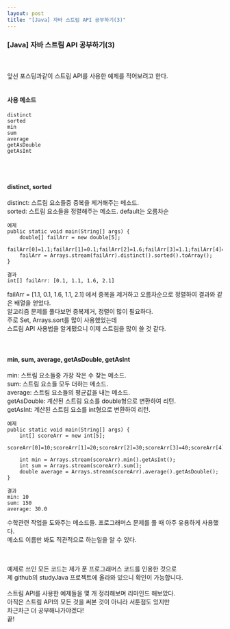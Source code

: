 ```yaml
---
layout: post
title: "[Java] 자바 스트림 API 공부하기(3)"
---
```

### [Java] 자바 스트림 API 공부하기(3)
<br><br>
앞선 포스팅과같이 스트림 API를 사용한 예제를 적어보려고 한다.<br>
<br>
#### 사용 메소드
```
distinct
sorted
min
sum
average
getAsDouble
getAsInt
```
<br><br>
#### distinct, sorted
distinct: 스트림 요소들중 중복을 제거해주는 메소드.<br>
sorted: 스트림 요소들을 정렬해주는 메소드. default는 오름차순<br>
```
예제
public static void main(String[] args) {
	double[] failArr = new double[5];
	failArr[0]=1.1;failArr[1]=0.1;failArr[2]=1.6;failArr[3]=1.1;failArr[4]=2.1;
	failArr = Arrays.stream(failArr).distinct().sorted().toArray();
}
```
```
결과
int[] failArr: [0.1, 1.1, 1.6, 2.1]
```
failArr = [1.1, 0.1, 1.6, 1.1, 2.1] 에서 중복을 제거하고 오름차순으로 정렬하여 결과와 같은 배열을 얻었다.<br>
알고리즘 문제를 풀다보면 중복제거, 정렬이 많이 필요하다.<br>
주로 Set, Arrays.sort를 많이 사용했었는데<br>
스트림 API 사용법을 알게됐으니 이제 스트림을 많이 쓸 것 같다.<br>
<br><br>

#### min, sum, average, getAsDouble, getAsInt
min: 스트림 요소들중 가장 작은 수 찾는 메소드.<br>
sum: 스트림 요소들 모두 더하는 메소드.<br>
average: 스트림 요소들의 평균값을 내는 메소드.<br>
getAsDouble: 계산된 스트림 요소를 double형으로 변환하여 리턴.<br>
getAsInt: 계산된 스트림 요소를 int형으로 변환하여 리턴.<br>
```
예제
public static void main(String[] args) {
	int[] scoreArr = new int[5];
	scoreArr[0]=10;scoreArr[1]=20;scoreArr[2]=30;scoreArr[3]=40;scoreArr[4]=50;
	
	int min = Arrays.stream(scoreArr).min().getAsInt();
	int sum = Arrays.stream(scoreArr).sum();
	double average = Arrays.stream(scoreArr).average().getAsDouble();
}
```
```
결과
min: 10
sum: 150
average: 30.0
```
수학관련 작업을 도와주는 메소드들. 프로그래머스 문제를 풀 때 아주 유용하게 사용했다.<br>
메소드 이름만 봐도 직관적으로 하는일을 알 수 있다.<br>

<br><br>
예제로 쓰인 모든 코드는 제가 푼 프로그래머스 코드를 인용한 것으로<br>
제 github의 studyJava 프로젝트에 올라와 있으니 확인이 가능합니다.<br><br>
스트림 API를 사용한 예제들을 몇 개 정리해보며 리마인드 해보았다.<br>
아직은 스트림 API의 모든 것을 써본 것이 아니라 서툰점도 있지만<br>
차근차근 더 공부해나가야겠다!<br>
끝!